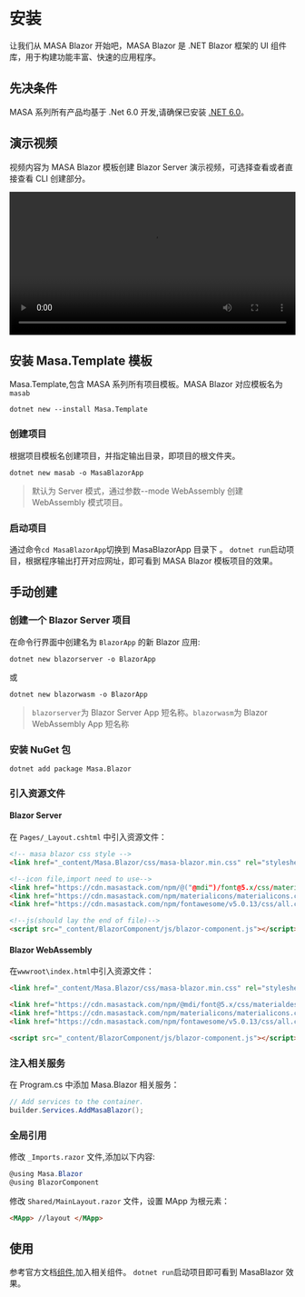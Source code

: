 # 安装

让我们从 MASA Blazor 开始吧，MASA Blazor 是 .NET Blazor 框架的 UI 组件库，用于构建功能丰富、快速的应用程序。

## 先决条件

MASA 系列所有产品均基于 .Net 6.0 开发,请确保已安装 [.NET 6.0](https://dotnet.microsoft.com/download/dotnet/6.0)。

## 演示视频

视频内容为 MASA Blazor 模板创建 Blazor Server 演示视频，可选择查看或者直接查看 CLI 创建部分。

<video src="https://cdn.masastack.com/stack/images/website/masa-blazor/video.mp4" controls width="100%"></video>

## 安装 Masa.Template 模板

Masa.Template,包含 MASA 系列所有项目模板。MASA Blazor 对应模板名为`masab`

```shell
dotnet new --install Masa.Template
```
### 创建项目

根据项目模板名创建项目，并指定输出目录，即项目的根文件夹。

```shell
dotnet new masab -o MasaBlazorApp
```

> 默认为 Server 模式，通过参数--mode WebAssembly 创建 WebAssembly 模式项目。

### 启动项目

通过命令`cd MasaBlazorApp`切换到 MasaBlazorApp 目录下 。
`dotnet run`启动项目，根据程序输出打开对应网址，即可看到 MASA Blazor 模板项目的效果。

## 手动创建

### 创建一个 Blazor Server 项目

在命令行界面中创建名为 `BlazorApp` 的新 Blazor 应用:

```shell
dotnet new blazorserver -o BlazorApp
```

或

```shell
dotnet new blazorwasm -o BlazorApp
```

> `blazorserver`为 Blazor Server App 短名称。`blazorwasm`为 Blazor WebAssembly App 短名称

### 安装 NuGet 包

```shell
dotnet add package Masa.Blazor
```

### 引入资源文件

####  Blazor Server

在 `Pages/_Layout.cshtml` 中引入资源文件：

```html
<!-- masa blazor css style -->
<link href="_content/Masa.Blazor/css/masa-blazor.min.css" rel="stylesheet" />

<!--icon file,import need to use-->
<link href="https://cdn.masastack.com/npm/@("@mdi")/font@5.x/css/materialdesignicons.min.css" rel="stylesheet">
<link href="https://cdn.masastack.com/npm/materialicons/materialicons.css" rel="stylesheet">
<link href="https://cdn.masastack.com/npm/fontawesome/v5.0.13/css/all.css" rel="stylesheet">

<!--js(should lay the end of file)-->
<script src="_content/BlazorComponent/js/blazor-component.js"></script>
```

#### Blazor WebAssembly

在`wwwroot\index.html`中引入资源文件：

```html
<link href="_content/Masa.Blazor/css/masa-blazor.min.css" rel="stylesheet" />

<link href="https://cdn.masastack.com/npm/@mdi/font@5.x/css/materialdesignicons.min.css" rel="stylesheet">
<link href="https://cdn.masastack.com/npm/materialicons/materialicons.css" rel="stylesheet">
<link href="https://cdn.masastack.com/npm/fontawesome/v5.0.13/css/all.css" rel="stylesheet">

<script src="_content/BlazorComponent/js/blazor-component.js"></script>
```

### 注入相关服务

在 Program.cs 中添加 Masa.Blazor 相关服务：

```csharp
// Add services to the container.
builder.Services.AddMasaBlazor();
```

### 全局引用

修改 `_Imports.razor` 文件,添加以下内容:

```csharp
@using Masa.Blazor
@using BlazorComponent
```

修改 `Shared/MainLayout.razor` 文件，设置 MApp 为根元素：

```html
<MApp> //layout </MApp>
```

## 使用

参考官方文档[组件](https://docs.masastack.com/blazor/components/application),加入相关组件。
`dotnet run`启动项目即可看到 MasaBlazor 效果。
